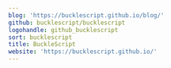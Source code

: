 ```yaml
---
blog: 'https://bucklescript.github.io/blog/'
github: bucklescript/bucklescript
logohandle: github_bucklescript
sort: bucklescript
title: BuckleScript
website: 'https://bucklescript.github.io/'
---
```

